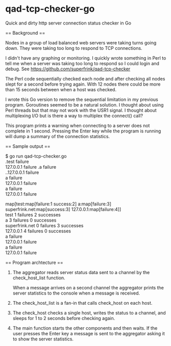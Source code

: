 qad-tcp-checker-go
==================

Quick and dirty http server connection status checker in Go

== Background ==

Nodes in a group of load balanced web servers were taking turns going down.
They were taking too long to respond to TCP connections.

I didn't have any graphing or monitoring.  I quickly wrote something in Perl
to tell me when a server was taking too long to respond so I could login and
debug.  See https://github.com/superfrink/qad-tcp-checker

The Perl code sequentially checked each node and after checking all nodes
slept for a second before trying again.  With 12 nodes there could be more
than 15 seconds between when a host was checked.

I wrote this Go version to remove the sequential limitation in my previous
program.  Goroutines seemed to be a natural solution.  I thought about using
Perl threads but that may not work with the USR1 signal.  I thought about
multiplexing I/O but is there a way to multiplex the connect() call?

This program prints a warning when connecting to a server does not complete in
1 second.  Pressing the Enter key while the program is running will dump a
summary of the connection statistics.

== Sample output ==

  $ go run qad-tcp-checker.go  
  .test failure  
  127.0.0.1 failure
  .a failure  
  ..127.0.0.1 failure  
  a failure  
  127.0.0.1 failure  
  a failure  
  127.0.0.1 failure  
    
  map[test:map[failure:1 success:2] a:map[failure:3] superfrink.net:map[success:3] 127.0.0.1:map[failure:4]]  
              test       1 failures       2 successes  
                 a       3 failures       0 successes  
    superfrink.net       0 failures       3 successes  
         127.0.0.1       4 failures       0 successes  
  a failure  
  127.0.0.1 failure  
  a failure  
  127.0.0.1 failure  

== Program archtecture ==

1) The aggregator reads server status data sent to a channel by the
   check_host_list function.

   When a message arrives on a second channel the aggregator prints the server
   statistics to the console when a message is received.

2) The check_host_list is a fan-in that calls check_host on each host.

3) The check_host checks a single host, writes the status to a channel, and
   sleeps for 1 to 2 seconds before checking again.

4) The main function starts the other components and then waits.  If the user
   presses the Enter key a message is sent to the aggregator asking it to show
   the server statistics.